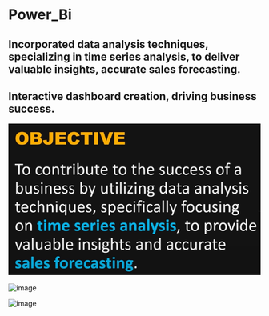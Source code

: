 # Power_Bi

##	Incorporated data analysis techniques, specializing in time series analysis, to deliver valuable insights, accurate sales forecasting.
## Interactive dashboard creation, driving business success.



![image](https://github.com/Tanisha01-small/Power_Bi/blob/main/Screenshot%202023-07-28%20032128.png)

![image](https://github.com/Tanisha01-small/Power_Bi/assets/88341606/6729ec13-00f7-49b3-8152-e8a679ab68b1)

![image](https://github.com/Tanisha01-small/Power_Bi/assets/88341606/cfc70330-35b1-45c5-8f4a-e549e262e40b)
